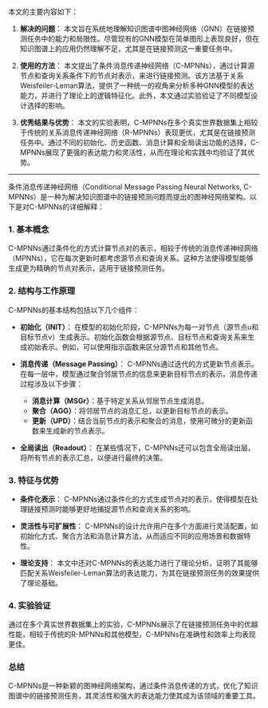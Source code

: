 本文的主要内容如下：

1. **解决的问题**：
   本文旨在系统地理解知识图谱中图神经网络（GNN）在链接预测任务中的能力和局限性。尽管现有的GNN模型在简单图形上表现良好，但在知识图谱上的应用仍然理解不足，尤其是在链接预测这一重要任务中。

2. **使用的方法**：
   本文提出了条件消息传递神经网络（C-MPNNs），通过计算源节点和查询关系条件下的节点对表示，来进行链接预测。该方法基于关系Weisfeiler-Leman算法，提供了一种统一的视角来分析多种GNN模型的表达能力，并进行了理论上的逻辑特征化。此外，本文通过实验验证了不同模型设计选择的影响。

3. **优秀结果与优势**：
   本文的实验表明，C-MPNNs在多个真实世界数据集上相较于传统的关系消息传递神经网络（R-MPNNs）表现更优，尤其是在链接预测任务中。通过不同的初始化、历史函数、消息计算和全局读出功能的选择，C-MPNNs展现了更强的表达能力和灵活性，从而在理论和实践中均验证了其优势。

---

条件消息传递神经网络（Conditional Message Passing Neural Networks, C-MPNNs）是一种为解决知识图谱中的链接预测问题而提出的图神经网络架构。以下是对C-MPNNs的详细解释：

### 1. 基本概念
C-MPNNs通过条件化的方式计算节点对的表示，相较于传统的消息传递神经网络（MPNNs），它在每次更新时都考虑源节点和查询关系。这种方法使得模型能够生成更为精确的节点对表示，适用于链接预测任务。

### 2. 结构与工作原理
C-MPNNs的基本结构包括以下几个组件：

- **初始化（INIT）**：
  在模型的初始化阶段，C-MPNNs为每一对节点（源节点u和目标节点v）生成表示。初始化函数会根据源节点、目标节点和查询关系来生成初始表示。例如，可以使用指示函数来区分源节点和其他节点。

- **消息传递（Message Passing）**：
  C-MPNNs通过迭代的方式更新节点表示。在每一层中，模型通过聚合邻居节点的信息来更新目标节点的表示。消息传递过程涉及以下步骤：
  - **消息计算（MSGr）**：基于特定关系从邻居节点生成消息。
  - **聚合（AGG）**：将邻居节点的消息汇总，以更新目标节点的表示。
  - **更新（UPD）**：结合当前节点的表示和聚合的消息，使用可微分的更新函数来生成新的节点表示。

- **全局读出（Readout）**：
  在某些情况下，C-MPNNs还可以包含全局读出层，将所有节点的表示汇总，以便进行最终的决策。

### 3. 特征与优势
- **条件化表示**：
  C-MPNNs通过条件化的方式生成节点对的表示，使得模型在处理链接预测时能够更好地捕捉源节点和查询关系的影响。

- **灵活性与可扩展性**：
  C-MPNNs的设计允许用户在多个方面进行灵活配置，如初始化方式、聚合方法和消息计算方法，从而适应不同的应用场景和数据特性。

- **理论支持**：
  本文中还对C-MPNNs的表达能力进行了理论分析，证明了其能够匹配关系Weisfeiler-Leman算法的表达能力，为其在链接预测任务的效果提供了理论基础。

### 4. 实验验证
通过在多个真实世界数据集上的实验，C-MPNNs展示了在链接预测任务中的优越性能，相较于传统的R-MPNNs和其他模型，C-MPNNs在准确性和效率上均表现更佳。

### 总结
C-MPNNs是一种新颖的图神经网络架构，通过条件消息传递的方式，优化了知识图谱中的链接预测任务，其灵活性和强大的表达能力使其成为该领域的重要工具。